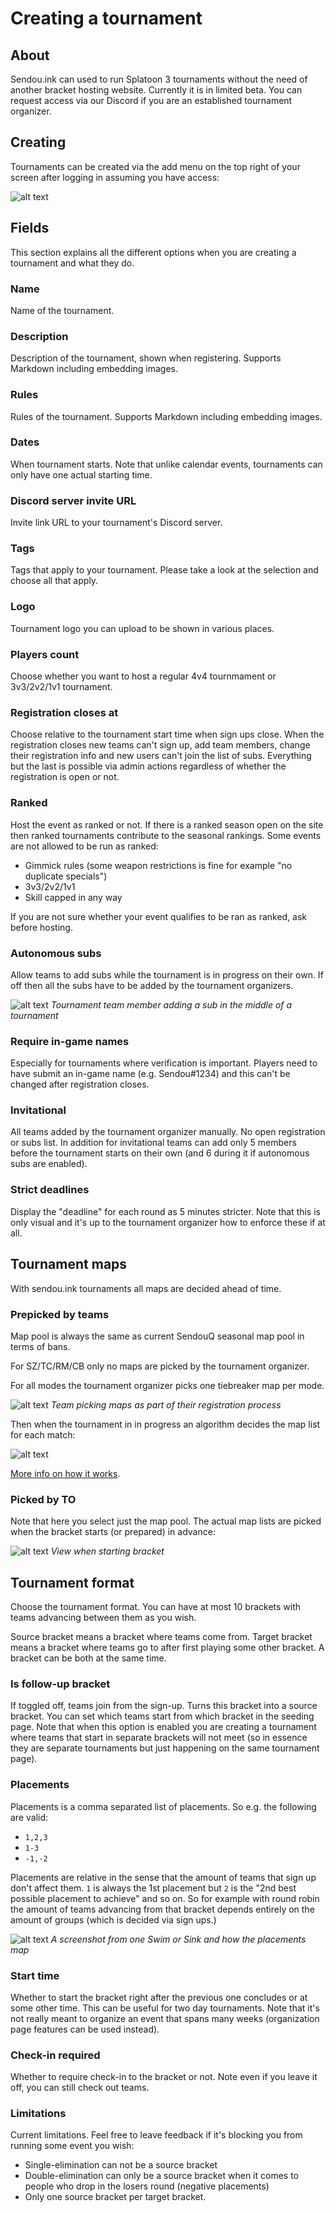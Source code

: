 # Creating a tournament

## About

Sendou.ink can used to run Splatoon 3 tournaments without the need of another bracket hosting website. Currently it is in limited beta. You can request access via our Discord if you are an established tournament organizer.

## Creating

Tournaments can be created via the add menu on the top right of your screen after logging in assuming you have access:

![alt text](./img/tournament-creation-add.png)

## Fields

This section explains all the different options when you are creating a tournament and what they do.

### Name

Name of the tournament.

### Description

Description of the tournament, shown when registering. Supports Markdown including embedding images.

### Rules

Rules of the tournament. Supports Markdown including embedding images.

### Dates

When tournament starts. Note that unlike calendar events, tournaments can only have one actual starting time.

### Discord server invite URL

Invite link URL to your tournament's Discord server.

### Tags

Tags that apply to your tournament. Please take a look at the selection and choose all that apply.

### Logo

Tournament logo you can upload to be shown in various places.

### Players count

Choose whether you want to host a regular 4v4 tournmament or 3v3/2v2/1v1 tournament.

### Registration closes at

Choose relative to the tournament start time when sign ups close. When the registration closes new teams can't sign up, add team members, change their registration info and new users can't join the list of subs. Everything but the last is possible via admin actions regardless of whether the registration is open or not.

### Ranked

Host the event as ranked or not. If there is a ranked season open on the site then ranked tournaments contribute to the seasonal rankings. Some events are not allowed to be run as ranked:

- Gimmick rules (some weapon restrictions is fine for example "no duplicate specials")
- 3v3/2v2/1v1
- Skill capped in any way

If you are not sure whether your event qualifies to be ran as ranked, ask before hosting.

### Autonomous subs

Allow teams to add subs while the tournament is in progress on their own. If off then all the subs have to be added by the tournament organizers.

![alt text](./img/tournament-auto-subs.png)
*Tournament team member adding a sub in the middle of a tournament*

### Require in-game names

Especially for tournaments where verification is important. Players need to have submit an in-game name (e.g. Sendou#1234) and this can't be changed after registration closes.

### Invitational

All teams added by the tournament organizer manually. No open registration or subs list. In addition for invitational teams can add only 5 members before the tournament starts on their own (and 6 during it if autonomous subs are enabled).

### Strict deadlines

Display the "deadline" for each round as 5 minutes stricter. Note that this is only visual and it's up to the tournament organizer how to enforce these if at all.

## Tournament maps

With sendou.ink tournaments all maps are decided ahead of time.

### Prepicked by teams

Map pool is always the same as current SendouQ seasonal map pool in terms of bans.

For SZ/TC/RM/CB only no maps are picked by the tournament organizer.

For all modes the tournament organizer picks one tiebreaker map per mode.

![alt text](./img/tournament-team-map-pick.png)
*Team picking maps as part of their registration process*

Then when the tournament in in progress an algorithm decides the map list for each match:

![alt text](./img/tournament-map-list-algo.png)

[More info on how it works](https://gist.github.com/sendou-ink/285c697ad98171243bf5c08a4c7e1f30).

### Picked by TO

Note that here you select just the map pool. The actual map lists are picked when the bracket starts (or prepared) in advance:

![alt text](./img/tournament-bracket-start.png)
*View when starting bracket*

## Tournament format

Choose the tournament format. You can have at most 10 brackets with teams advancing between them as you wish.

Source bracket means a bracket where teams come from. Target bracket means a bracket where teams go to after first playing some other bracket. A bracket can be both at the same time.

### Is follow-up bracket

If toggled off, teams join from the sign-up. Turns this bracket into a source bracket. You can set which teams start from which bracket in the seeding page. Note that when this option is enabled you are creating a tournament where teams that start in separate brackets will not meet (so in essence they are separate tournaments but just happening on the same tournament page).

### Placements

Placements is a comma separated list of placements. So e.g. the following are valid:

- `1,2,3`
- `1-3`
- `-1,-2`

Placements are relative in the sense that the amount of teams that sign up don't affect them. `1` is always the 1st placement but `2` is the "2nd best possible placement to achieve" and so on. So for example with round robin the amount of teams advancing from that bracket depends entirely on the amount of groups (which is decided via sign ups.)

![alt text](./img/tournament-placement-mapping.png)
*A screenshot from one Swim or Sink and how the placements map*

### Start time

Whether to start the bracket right after the previous one concludes or at some other time. This can be useful for two day tournaments. Note that it's not really meant to organize an event that spans many weeks (organization page features can be used instead).

### Check-in required

Whether to require check-in to the bracket or not. Note even if you leave it off, you can still check out teams.

### Limitations

Current limitations. Feel free to leave feedback if it's blocking you from running some event you wish:

- Single-elimination can not be a source bracket
- Double-elimination can only be a source bracket when it comes to people who drop in the losers round (negative placements)
- Only one source bracket per target bracket.

